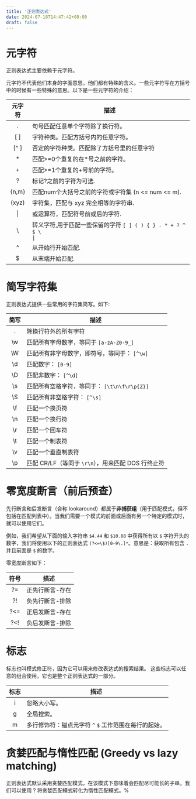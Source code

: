 ```yaml
---
title: '正则表达式'
date: 2024-07-18T14:47:42+08:00
draft: false
---
```


# 元字符

正则表达式主要依赖于元字符。

元字符不代表他们本身的字面意思，他们都有特殊的含义。一些元字符写在方括号中的时候有一些特殊的意思。以下是一些元字符的介绍：

|元字符|描述|
|:----:|----|
|.|句号匹配任意单个字符除了换行符。|
|[ ]|字符种类。匹配方括号内的任意字符。|
|[^ ]|否定的字符种类。匹配除了方括号里的任意字符|
|*|匹配>=0个重复的在*号之前的字符。|
|+|匹配>=1个重复的+号前的字符。
|?|标记?之前的字符为可选.|
|{n,m}|匹配num个大括号之前的字符或字符集 (n <= num <= m).|
|(xyz)|字符集，匹配与 xyz 完全相等的字符串.|
|&#124;|或运算符，匹配符号前或后的字符.|
|&#92;|转义字符,用于匹配一些保留的字符 <code>[ ] ( ) { } . * + ? ^ $ \ &#124;</code>|
|^|从开始行开始匹配.|
|$|从末端开始匹配.|


# 简写字符集

正则表达式提供一些常用的字符集简写。如下:

|简写|描述|
|:----:|----|
|.|除换行符外的所有字符|
|\w|匹配所有字母数字，等同于 `[a-zA-Z0-9_]`|
|\W|匹配所有非字母数字，即符号，等同于： `[^\w]`|
|\d|匹配数字： `[0-9]`|
|\D|匹配非数字： `[^\d]`|
|\s|匹配所有空格字符，等同于： `[\t\n\f\r\p{Z}]`|
|\S|匹配所有非空格字符： `[^\s]`|
|\f|匹配一个换页符|
|\n|匹配一个换行符|
|\r|匹配一个回车符|
|\t|匹配一个制表符|
|\v|匹配一个垂直制表符|
|\p|匹配 CR/LF（等同于 `\r\n`），用来匹配 DOS 行终止符|


# 零宽度断言（前后预查）

先行断言和后发断言（合称 lookaround）都属于**非捕获组**（用于匹配模式，但不包括在匹配列表中）。当我们需要一个模式的前面或后面有另一个特定的模式时，就可以使用它们。

例如，我们希望从下面的输入字符串 `$4.44` 和 `$10.88` 中获得所有以 `$` 字符开头的数字，我们将使用以下的正则表达式 `(?<=\$)[0-9\.]*`。意思是：获取所有包含 `.` 并且前面是 `$` 的数字。

零宽度断言如下：

|符号|描述|
|:----:|----|
|?=|正先行断言-存在|
|?!|负先行断言-排除|
|?<=|正后发断言-存在|
|?<!|负后发断言-排除|

# 标志

标志也叫模式修正符，因为它可以用来修改表达式的搜索结果。
这些标志可以任意的组合使用，它也是整个正则表达式的一部分。

|标志|描述|
|:----:|----|
|i|忽略大小写。|
|g|全局搜索。|
|m|多行修饰符：锚点元字符 `^` `$` 工作范围在每行的起始。|


# 贪婪匹配与惰性匹配 (Greedy vs lazy matching)

正则表达式默认采用贪婪匹配模式，在该模式下意味着会匹配尽可能长的子串。我们可以使用 ? 将贪婪匹配模式转化为惰性匹配模式。%  
